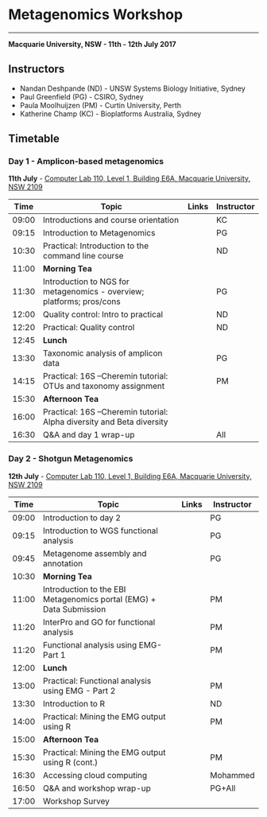 # Metagenomics Workshop

---
**Macquarie University, NSW - 11th - 12th July 2017**


## Instructors

* Nandan Deshpande (ND) - UNSW Systems Biology Initiative, Sydney
* Paul Greenfield (PG) - CSIRO, Sydney  
* Paula Moolhuijzen (PM) - Curtin University, Perth
* Katherine Champ (KC) - Bioplatforms Australia, Sydney

## Timetable
### Day 1 - Amplicon-based metagenomics
**11th July** - [Computer Lab 110, Level 1, Building E6A, Macquarie University, NSW 2109](https://goo.gl/maps/HQ1F6ZwZ1152)

| **Time** | **Topic** | **Links** | **Instructor** |
| -------- | --------- | --------- | ----------- |
|09:00|Introductions and course orientation||KC|
|09:15|Introduction to Metagenomics||PG|
|10:30|Practical: Introduction to the command line course||ND|
|11:00|**Morning Tea**|
|11:30|Introduction to NGS for metagenomics - overview; platforms; pros/cons||PG|
|12:00|Quality control: Intro to practical||ND|
|12:20|Practical: Quality control||ND|
|12:45|**Lunch**|
|13:30|Taxonomic analysis of amplicon data ||PG|
|14:15|Practical: 16S –Cheremin tutorial: OTUs and taxonomy assignment||PM|
|15:30|**Afternoon Tea**|
|16:00|Practical: 16S –Cheremin tutorial: Alpha diversity and Beta diversity|||PM
|16:30|Q&A and day 1 wrap-up||All|


### Day 2 - Shotgun Metagenomics
**12th July** - [Computer Lab 110, Level 1, Building E6A, Macquarie University, NSW 2109](https://goo.gl/maps/HQ1F6ZwZ1152)

| **Time** | **Topic** | **Links** | **Instructor** |
| -------- | --------- | --------- | ----------- |
|09:00|Introduction to day 2||PG|
|09:15|Introduction to WGS functional analysis||PG|
|09:45|Metagenome assembly and annotation||PG|
|10:30|**Morning Tea**|
|11:00|Introduction to the EBI Metagenomics portal (EMG) + Data Submission ||PM|
|11:20|InterPro and GO for functional analysis||PM|
|11:20|Functional analysis using EMG- Part 1 ||PM|
|12:00|**Lunch**|
|13:00|Practical: Functional analysis using EMG - Part 2 ||PM|
|13:30|Introduction to R||ND|
|14:00|Practical: Mining the EMG output using R||PM|
|15:00|**Afternoon Tea**|
|15:30|Practical: Mining the EMG output using R (cont.)||PM|
|16:30|Accessing cloud computing||Mohammed|
|16:50|Q&A and workshop wrap-up||PG+All|
|17:00|Workshop Survey|||
